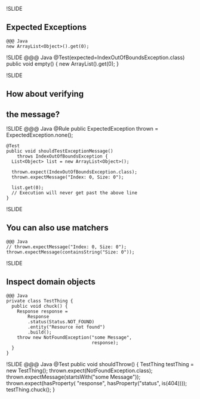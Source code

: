 !SLIDE
## Expected Exceptions
	@@@ Java
	new ArrayList<Object>().get(0);

!SLIDE
	@@@ Java
	@Test(expected=IndexOutOfBoundsException.class)
	public void empty() {
	  new ArrayList<Object>().get(0);
	}

!SLIDE
## How about verifying
## the message?

!SLIDE
	@@@ Java
	@Rule
	public ExpectedException thrown =
	        ExpectedException.none();

	@Test
	public void shouldTestExceptionMessage()
	    throws IndexOutOfBoundsException {
	  List<Object> list = new ArrayList<Object>();

	  thrown.expect(IndexOutOfBoundsException.class);
	  thrown.expectMessage("Index: 0, Size: 0");

	  list.get(0);
	  // Execution will never get past the above line
	}

!SLIDE
## You can also use matchers
	@@@ Java
	// thrown.expectMessage("Index: 0, Size: 0");
	thrown.expectMessage(containsString("Size: 0"));

!SLIDE
## Inspect domain objects
	@@@ Java
	private class TestThing {
	  public void chuck() {
	    Response response =
	        Response
            .status(Status.NOT_FOUND)
            .entity("Resource not found")
            .build();
	    throw new NotFoundException("some Message",
	                                response);
	  }
	}

!SLIDE
	@@@ Java
	@Test
	public void shouldThrow() {
	  TestThing testThing = new TestThing();
	  thrown.expect(NotFoundException.class);
	  thrown.expectMessage(startsWith("some Message"));
	  thrown.expect(hasProperty(
	                  "response",
	                  hasProperty("status", is(404))));
	  testThing.chuck();
	}
